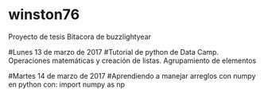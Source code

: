 # winston76
Proyecto de tesis
Bitacora de buzzlightyear

#Lunes 13 de marzo de 2017
#Tutorial de python de Data Camp. Operaciones matemáticas y creación de listas. Agrupamiento de elementos 

#Martes 14 de marzo de 2017
#Aprendiendo a manejar arreglos con numpy en python con:
import numpy as np 
